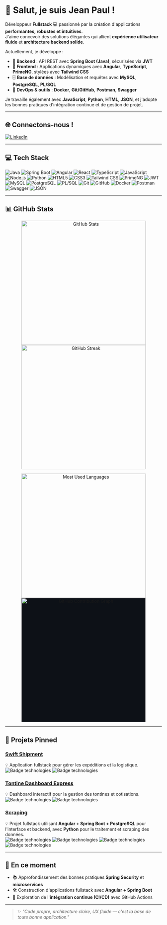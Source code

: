 # 👋 Salut, je suis Jean Paul !

Développeur **Fullstack** 💻 passionné par la création d'applications **performantes, robustes et intuitives**.  
J'aime concevoir des solutions élégantes qui allient **expérience utilisateur fluide** et **architecture backend solide**.

Actuellement, je développe :
- 🔧 **Backend** : API REST avec **Spring Boot (Java)**, sécurisées via **JWT**
- 🎨 **Frontend** : Applications dynamiques avec **Angular**, **TypeScript**, **PrimeNG**, stylées avec **Tailwind CSS**
- 🗄️ **Base de données** : Modélisation et requêtes avec **MySQL**, **PostgreSQL**, **PL/SQL**
- 🐳 **DevOps & outils** : **Docker**, **Git/GitHub**, **Postman**, **Swagger**

Je travaille également avec **JavaScript**, **Python**, **HTML**, **JSON**, et j'adopte les bonnes pratiques d'intégration continue et de gestion de projet.

---

## 🌐 Connectons-nous !

[![LinkedIn](https://img.shields.io/badge/LinkedIn-0077B5?style=for-the-badge&logo=linkedin&logoColor=white)](https://www.linkedin.com/in/sossu-jean-paul-a31555282/)

---

## 💻 Tech Stack

![Java](https://img.shields.io/badge/Java-ED8B00?style=for-the-badge&logo=openjdk&logoColor=white)
![Spring Boot](https://img.shields.io/badge/Spring_Boot-6DB33F?style=for-the-badge&logo=spring&logoColor=white)
![Angular](https://img.shields.io/badge/Angular-DD0031?style=for-the-badge&logo=angular&logoColor=white)
![React](https://img.shields.io/badge/React-61DAFB?style=for-the-badge&logo=react&logoColor=black)
![TypeScript](https://img.shields.io/badge/TypeScript-007ACC?style=for-the-badge&logo=typescript&logoColor=white)
![JavaScript](https://img.shields.io/badge/JavaScript-F7DF1E?style=for-the-badge&logo=javascript&logoColor=black)
![Node.js](https://img.shields.io/badge/Node.js-339933?style=for-the-badge&logo=node.js&logoColor=white)
![Python](https://img.shields.io/badge/Python-3776AB?style=for-the-badge&logo=python&logoColor=white)
![HTML5](https://img.shields.io/badge/HTML5-E34F26?style=for-the-badge&logo=html5&logoColor=white)
![CSS3](https://img.shields.io/badge/CSS3-1572B6?style=for-the-badge&logo=css3&logoColor=white)
![Tailwind CSS](https://img.shields.io/badge/Tailwind_CSS-38B2AC?style=for-the-badge&logo=tailwind-css&logoColor=white)
![PrimeNG](https://img.shields.io/badge/PrimeNG-FF6F00?style=for-the-badge&logo=primeng&logoColor=white)
![JWT](https://img.shields.io/badge/JWT-000000?style=for-the-badge&logo=json-web-tokens&logoColor=white)
![MySQL](https://img.shields.io/badge/MySQL-00758F?style=for-the-badge&logo=mysql&logoColor=white)
![PostgreSQL](https://img.shields.io/badge/PostgreSQL-316192?style=for-the-badge&logo=postgresql&logoColor=white)
![PL/SQL](https://img.shields.io/badge/PLSQL-F88700?style=for-the-badge&logo=oracle&logoColor=white)
![Git](https://img.shields.io/badge/Git-F05032?style=for-the-badge&logo=git&logoColor=white)
![GitHub](https://img.shields.io/badge/GitHub-181717?style=for-the-badge&logo=github&logoColor=white)
![Docker](https://img.shields.io/badge/Docker-2496ED?style=for-the-badge&logo=docker&logoColor=white)
![Postman](https://img.shields.io/badge/Postman-FF6C37?style=for-the-badge&logo=postman&logoColor=white)
![Swagger](https://img.shields.io/badge/Swagger-85EA2D?style=for-the-badge&logo=swagger&logoColor=black)
![JSON](https://img.shields.io/badge/JSON-000000?style=for-the-badge&logo=json&logoColor=white)

---
## 📊 GitHub Stats

<p align="center">
  <a href="https://github.com/Je0Pa004">
    <img width="400" src="https://github-readme-stats.vercel.app/api?username=Je0Pa004&show_icons=true&theme=dark&hide_border=true&bg_color=0D1117&title_color=ffb020&text_color=ffffff&icon_color=ffb020&rank_icon=github&include_all_commits=true&count_private=true" alt="GitHub Stats" />
  </a>
  <a href="https://github.com/Je0Pa004">
    <img width="400" src="https://github-readme-streak-stats.herokuapp.com/?user=Je0Pa004&theme=dark&hide_border=true&background=0D1117&ring=ffb020&fire=ffb020&currStreakLabel=ffb020&count_private=true" alt="GitHub Streak" />
  </a>
</p>

<p align="center">
  <a href="https://github.com/Je0Pa004?tab=repositories">
    <img width="400" src="https://github-readme-stats.vercel.app/api/top-langs/?username=Je0Pa004&layout=compact&theme=dark&hide_border=true&bg_color=0D1117&title_color=ffb020&text_color=ffffff&count_private=true&hide=html,css" alt="Most Used Languages" />
  </a>
  <a href="https://github.com/Je0Pa004">
    <img width="400" src="https://ghchart.rshah.org/Je0Pa004" alt="GitHub Contribution Graph" style="background-color: #0D1117;" />
  </a>
</p>

---

## 📌 Projets Pinned

### [Swift Shipment](https://github.com/Je0Pa004/swift-shipment)
💡 Application fullstack pour gérer les expéditions et la logistique.  
![Badge technologies](https://img.shields.io/badge/React-61DAFB?style=for-the-badge&logo=react&logoColor=black)
![Badge technologies](https://img.shields.io/badge/Node.js-339933?style=for-the-badge&logo=node.js&logoColor=white)

### [Tontine Dashboard Express](https://github.com/Je0Pa004/tontine-dashboard-express)
💡 Dashboard interactif pour la gestion des tontines et cotisations.  
![Badge technologies](https://img.shields.io/badge/React-61DAFB?style=for-the-badge&logo=react&logoColor=black)
![Badge technologies](https://img.shields.io/badge/Node.js-339933?style=for-the-badge&logo=node.js&logoColor=white)

### [Scraping](https://github.com/Je0Pa004/scraping)
💡 Projet fullstack utilisant **Angular + Spring Boot + PostgreSQL** pour l'interface et backend, avec **Python** pour le traitement et scraping des données.  
![Badge technologies](https://img.shields.io/badge/Angular-DD0031?style=for-the-badge&logo=angular&logoColor=white)
![Badge technologies](https://img.shields.io/badge/SpringBoot-6DB33F?style=for-the-badge&logo=spring&logoColor=white)
![Badge technologies](https://img.shields.io/badge/PostgreSQL-316192?style=for-the-badge&logo=postgresql&logoColor=white)
![Badge technologies](https://img.shields.io/badge/Python-3776AB?style=for-the-badge&logo=python&logoColor=white)

---

## 🚀 En ce moment

- 📚 Approfondissement des bonnes pratiques **Spring Security** et **microservices**  
- 🛠️ Construction d'applications fullstack avec **Angular + Spring Boot**  
- 🌱 Exploration de l'**intégration continue (CI/CD)** avec GitHub Actions  

---

> ✨ *"Code propre, architecture claire, UX fluide — c'est la base de toute bonne application."*
